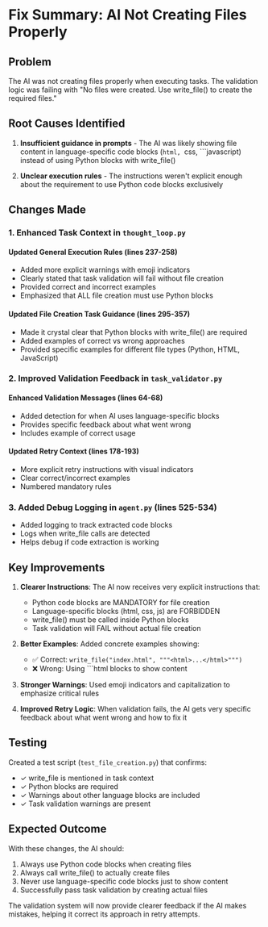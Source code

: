 # Fix Summary: AI Not Creating Files Properly

## Problem
The AI was not creating files properly when executing tasks. The validation logic was failing with "No files were created. Use write_file() to create the required files."

## Root Causes Identified

1. **Insufficient guidance in prompts** - The AI was likely showing file content in language-specific code blocks (```html, ```css, ```javascript) instead of using Python blocks with write_file()

2. **Unclear execution rules** - The instructions weren't explicit enough about the requirement to use Python code blocks exclusively

## Changes Made

### 1. Enhanced Task Context in `thought_loop.py`

#### Updated General Execution Rules (lines 237-258)
- Added more explicit warnings with emoji indicators
- Clearly stated that task validation will fail without file creation
- Provided correct and incorrect examples
- Emphasized that ALL file creation must use Python blocks

#### Updated File Creation Task Guidance (lines 295-357)
- Made it crystal clear that Python blocks with write_file() are required
- Added examples of correct vs wrong approaches
- Provided specific examples for different file types (Python, HTML, JavaScript)

### 2. Improved Validation Feedback in `task_validator.py`

#### Enhanced Validation Messages (lines 64-68)
- Added detection for when AI uses language-specific blocks
- Provides specific feedback about what went wrong
- Includes example of correct usage

#### Updated Retry Context (lines 178-193)
- More explicit retry instructions with visual indicators
- Clear correct/incorrect examples
- Numbered mandatory rules

### 3. Added Debug Logging in `agent.py` (lines 525-534)
- Added logging to track extracted code blocks
- Logs when write_file calls are detected
- Helps debug if code extraction is working

## Key Improvements

1. **Clearer Instructions**: The AI now receives very explicit instructions that:
   - Python code blocks are MANDATORY for file creation
   - Language-specific blocks (html, css, js) are FORBIDDEN
   - write_file() must be called inside Python blocks
   - Task validation will FAIL without actual file creation

2. **Better Examples**: Added concrete examples showing:
   - ✅ Correct: `write_file("index.html", """<html>...</html>""")`
   - ❌ Wrong: Using ```html blocks to show content

3. **Stronger Warnings**: Used emoji indicators and capitalization to emphasize critical rules

4. **Improved Retry Logic**: When validation fails, the AI gets very specific feedback about what went wrong and how to fix it

## Testing

Created a test script (`test_file_creation.py`) that confirms:
- ✓ write_file is mentioned in task context
- ✓ Python blocks are required
- ✓ Warnings about other language blocks are included
- ✓ Task validation warnings are present

## Expected Outcome

With these changes, the AI should:
1. Always use Python code blocks when creating files
2. Always call write_file() to actually create files
3. Never use language-specific code blocks just to show content
4. Successfully pass task validation by creating actual files

The validation system will now provide clearer feedback if the AI makes mistakes, helping it correct its approach in retry attempts.